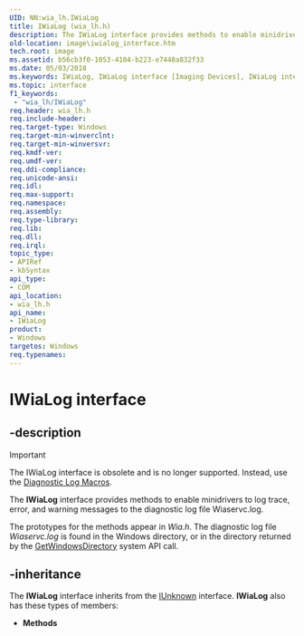 ```yaml
---
UID: NN:wia_lh.IWiaLog
title: IWiaLog (wia_lh.h)
description: The IWiaLog interface provides methods to enable minidrivers to log trace, error, and warning messages to the diagnostic log file Wiaservc.log.
old-location: image\iwialog_interface.htm
tech.root: image
ms.assetid: b56cb3f0-1053-4104-b223-e7448a832f33
ms.date: 05/03/2018
ms.keywords: IWiaLog, IWiaLog interface [Imaging Devices], IWiaLog interface [Imaging Devices],described, IWiaLog_0284e394-6bc5-40b8-8174-0041bfc0d5dd.xml, image.iwialog_interface, wia_lh/IWiaLog
ms.topic: interface
f1_keywords:
 - "wia_lh/IWiaLog"
req.header: wia_lh.h
req.include-header: 
req.target-type: Windows
req.target-min-winverclnt: 
req.target-min-winversvr: 
req.kmdf-ver: 
req.umdf-ver: 
req.ddi-compliance: 
req.unicode-ansi: 
req.idl: 
req.max-support: 
req.namespace: 
req.assembly: 
req.type-library: 
req.lib: 
req.dll: 
req.irql: 
topic_type:
- APIRef
- kbSyntax
api_type:
- COM
api_location:
- wia_lh.h
api_name:
- IWiaLog
product:
- Windows
targetos: Windows
req.typenames: 
---
```


# IWiaLog interface

## -description

> [!IMPORTANT]
> The IWiaLog interface is obsolete and is no longer supported. Instead, use the [Diagnostic Log Macros](https://docs.microsoft.com/windows-hardware/drivers/image/wia-diagnostic-log-macros).

The **IWiaLog** interface provides methods to enable minidrivers to log trace, error, and warning messages to the diagnostic log file Wiaservc.log. 

The prototypes for the methods appear in *Wia.h*. The diagnostic log file *Wiaservc.log* is found in the Windows directory, or in the directory returned by the [GetWindowsDirectory](https://docs.microsoft.com/windows/win32/api/sysinfoapi/nf-sysinfoapi-getwindowsdirectorya) system API call.

## -inheritance

The **IWiaLog** interface inherits from the [IUnknown](https://docs.microsoft.com/windows/desktop/api/unknwn/nn-unknwn-iunknown) interface. **IWiaLog** also has these types of members:

- **Methods**

